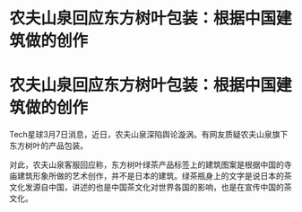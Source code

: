 # 农夫山泉回应东方树叶包装：根据中国建筑做的创作

# 农夫山泉回应东方树叶包装：根据中国建筑做的创作

Tech星球3月7日消息，近日，农夫山泉深陷舆论漩涡。有网友质疑农夫山泉旗下东方树叶的产品包装。

对此，农夫山泉客服回应称，东方树叶绿茶产品标签上的建筑图案是根据中国的寺庙建筑形象所做的艺术创作，并不是日本的建筑。绿茶瓶身上的文字是说日本的茶文化发源自中国，讲述的也是中国茶文化对世界各国的影响，也是在宣传中国的茶文化。

